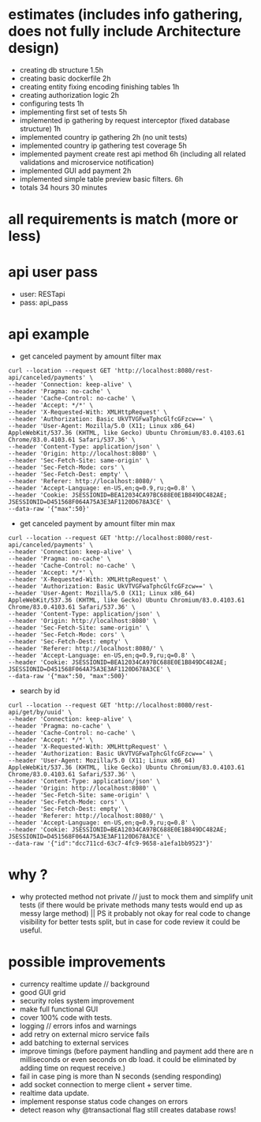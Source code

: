 # estimates (includes info gathering, does not fully include Architecture design)
* creating db structure 1.5h
* creating basic dockerfile 2h
* creating entity fixing encoding finishing tables 1h
* creating authorization logic 2h
* configuring tests 1h
* implementing first set of tests 5h
* implemented ip gathering by request interceptor (fixed database structure) 1h
* implemented country ip gathering 2h (no unit tests)
* implemented country ip gathering test coverage 5h
* implemented payment create rest api method 6h (including all related validations and microservice notification)
* implemented GUI add payment 2h
* implemented simple table preview basic filters. 6h
* totals 34 hours 30 minutes
# all requirements is match (more or less)

# api user pass 
* user: RESTapi
* pass: api_pass

# api example
* get canceled payment by amount filter max
```shell script
curl --location --request GET 'http://localhost:8080/rest-api/canceled/payments' \
--header 'Connection: keep-alive' \
--header 'Pragma: no-cache' \
--header 'Cache-Control: no-cache' \
--header 'Accept: */*' \
--header 'X-Requested-With: XMLHttpRequest' \
--header 'Authorization: Basic UkVTVGFwaTphcGlfcGFzcw==' \
--header 'User-Agent: Mozilla/5.0 (X11; Linux x86_64) AppleWebKit/537.36 (KHTML, like Gecko) Ubuntu Chromium/83.0.4103.61 Chrome/83.0.4103.61 Safari/537.36' \
--header 'Content-Type: application/json' \
--header 'Origin: http://localhost:8080' \
--header 'Sec-Fetch-Site: same-origin' \
--header 'Sec-Fetch-Mode: cors' \
--header 'Sec-Fetch-Dest: empty' \
--header 'Referer: http://localhost:8080/' \
--header 'Accept-Language: en-US,en;q=0.9,ru;q=0.8' \
--header 'Cookie: JSESSIONID=BEA12034CA97BC688E0E1B849DC482AE; JSESSIONID=D451568F064A75A3E3AF1120D678A3CE' \
--data-raw '{"max":50}'
```

* get canceled payment by amount filter min max
```shell script
curl --location --request GET 'http://localhost:8080/rest-api/canceled/payments' \
--header 'Connection: keep-alive' \
--header 'Pragma: no-cache' \
--header 'Cache-Control: no-cache' \
--header 'Accept: */*' \
--header 'X-Requested-With: XMLHttpRequest' \
--header 'Authorization: Basic UkVTVGFwaTphcGlfcGFzcw==' \
--header 'User-Agent: Mozilla/5.0 (X11; Linux x86_64) AppleWebKit/537.36 (KHTML, like Gecko) Ubuntu Chromium/83.0.4103.61 Chrome/83.0.4103.61 Safari/537.36' \
--header 'Content-Type: application/json' \
--header 'Origin: http://localhost:8080' \
--header 'Sec-Fetch-Site: same-origin' \
--header 'Sec-Fetch-Mode: cors' \
--header 'Sec-Fetch-Dest: empty' \
--header 'Referer: http://localhost:8080/' \
--header 'Accept-Language: en-US,en;q=0.9,ru;q=0.8' \
--header 'Cookie: JSESSIONID=BEA12034CA97BC688E0E1B849DC482AE; JSESSIONID=D451568F064A75A3E3AF1120D678A3CE' \
--data-raw '{"max":50, "max":500}'
```

* search by id
```shell script
curl --location --request GET 'http://localhost:8080/rest-api/get/by/uuid' \
--header 'Connection: keep-alive' \
--header 'Pragma: no-cache' \
--header 'Cache-Control: no-cache' \
--header 'Accept: */*' \
--header 'X-Requested-With: XMLHttpRequest' \
--header 'Authorization: Basic UkVTVGFwaTphcGlfcGFzcw==' \
--header 'User-Agent: Mozilla/5.0 (X11; Linux x86_64) AppleWebKit/537.36 (KHTML, like Gecko) Ubuntu Chromium/83.0.4103.61 Chrome/83.0.4103.61 Safari/537.36' \
--header 'Content-Type: application/json' \
--header 'Origin: http://localhost:8080' \
--header 'Sec-Fetch-Site: same-origin' \
--header 'Sec-Fetch-Mode: cors' \
--header 'Sec-Fetch-Dest: empty' \
--header 'Referer: http://localhost:8080/' \
--header 'Accept-Language: en-US,en;q=0.9,ru;q=0.8' \
--header 'Cookie: JSESSIONID=BEA12034CA97BC688E0E1B849DC482AE; JSESSIONID=D451568F064A75A3E3AF1120D678A3CE' \
--data-raw '{"id":"dcc711cd-63c7-4fc9-9658-a1efa1bb9523"}'
```

# why ?
* why protected method not private // just to mock them and simplify unit tests (if there would be private methods many tests would end up as messy large method) || PS it probably not okay for real code to change visibility for better tests split, but in case for code review it could be useful.

# possible improvements
* currency realtime update // background
* good GUI grid
* security roles system improvement
* make full functional GUI
* cover 100% code with tests.
* logging // errors infos and warnings
* add retry on external micro service fails
* add batching to external services
* improve timings (before payment handling and payment add there are n milliseconds or even seconds on db load. it could be eliminated by adding time on request receive.)
* fail in case ping is more than N seconds (sending responding)
* add socket connection to merge client + server time.
* realtime data update.
* implement response status code changes on errors
* detect reason why @transactional flag still creates database rows!

